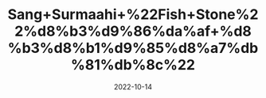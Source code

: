 ---
title: 'Sang+Surmaahi+%22Fish+Stone%22%d8%b3%d9%86%da%af+%d8%b3%d8%b1%d9%85%d8%a7%db%81%db%8c%22'
date: '2022-10-14' 
metatag: '' 
inventory: '0' 
draft: false 
# meta description 
shortDescripton: 'It+helps+evacuate+the+renal+and+bladder+calculi+through+urine+by+breaking+into+small+particles+and+helps+relieve+discomfort.'
description: 'stone'
longdescription: ''
featured: True
# product Price
price: '80.0'
# Product Short Description
shortDescription: 'It+helps+evacuate+the+renal+and+bladder+calculi+through+urine+by+breaking+into+small+particles+and+helps+relieve+discomfort.'
productID: '90EDD526-EE23-ED11-9968-005056B3A416'
type: 'products'
category: 'stone' 
thumnailproduct: 'https://eraconnect.blob.core.windows.net/product-images/aminsaddiquidawakhana/90EDD526-EE23-ED11-9968-005056B3A416.webp' 
images:
  - image: 'https://eraconnect.blob.core.windows.net/product-images/aminsaddiquidawakhana/90EDD526-EE23-ED11-9968-005056B3A416.webp'  
Variants:
---